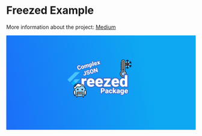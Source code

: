 # Freezed Example

More information about the project: [Medium](https://iisprey.medium.com/how-to-handle-complex-json-in-flutter-4982015b4fdf)

![Cover](freezed.jpg)
